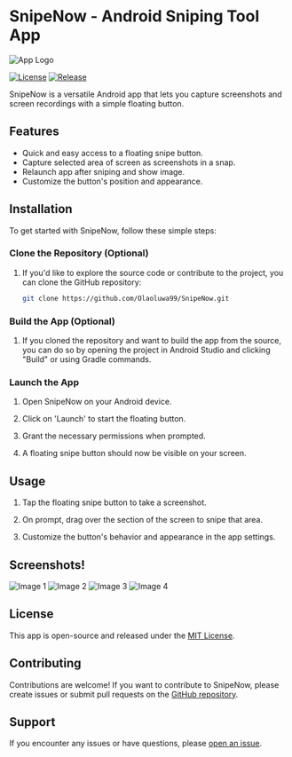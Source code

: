 # SnipeNow - Android Sniping Tool App

![App Logo](https://encrypted-tbn0.gstatic.com/images?q=tbn:ANd9GcSQhYVhuvprIQljGmoyjgZWBoHILO2IDm2YpQ&usqp=CAU)

[![License](https://img.shields.io/badge/License-MIT-blue.svg)](LICENSE)
[![Release](https://img.shields.io/github/v/release/your-username/snipe-now)](https://github.com/Olaoluwa99/SnipeNow/releases)

SnipeNow is a versatile Android app that lets you capture screenshots and screen recordings with a simple floating button.

## Features

- Quick and easy access to a floating snipe button.
- Capture selected area of screen as screenshots in a snap.
- Relaunch app after sniping and show image.
- Customize the button's position and appearance.

## Installation

To get started with SnipeNow, follow these simple steps:

### Clone the Repository (Optional)

1. If you'd like to explore the source code or contribute to the project, you can clone the GitHub repository:

   ```bash
   git clone https://github.com/Olaoluwa99/SnipeNow.git
   ```

### Build the App (Optional)

1. If you cloned the repository and want to build the app from the source, you can do so by opening the project in Android Studio and clicking "Build" or using Gradle commands.

### Launch the App

1. Open SnipeNow on your Android device.

2. Click on 'Launch' to start the floating button. 

3. Grant the necessary permissions when prompted.

4. A floating snipe button should now be visible on your screen.

## Usage

1. Tap the floating snipe button to take a screenshot.
   
2. On prompt, drag over the section of the screen to snipe that area. 

3. Customize the button's behavior and appearance in the app settings.

## Screenshots!

![Image 1](https://i.ibb.co/V3jKfJs/QSnipe-Now-02.jpg)
![Image 2](https://i.ibb.co/bm43bbZ/QSnipe-Now-02.jpg) 
![Image 3](https://i.ibb.co/XZ9KkMd/QSnipe-Now-02.jpg) 
![Image 4](https://i.ibb.co/tcj2xkX/QSnipe-Now-02.jpg) 

## License

This app is open-source and released under the [MIT License](LICENSE).

## Contributing

Contributions are welcome! If you want to contribute to SnipeNow, please create issues or submit pull requests on the [GitHub repository](https://github.com/your-username/snipe-now).

## Support

If you encounter any issues or have questions, please [open an issue](https://github.com/Olaoluwa99/SnipeNow/issues).
